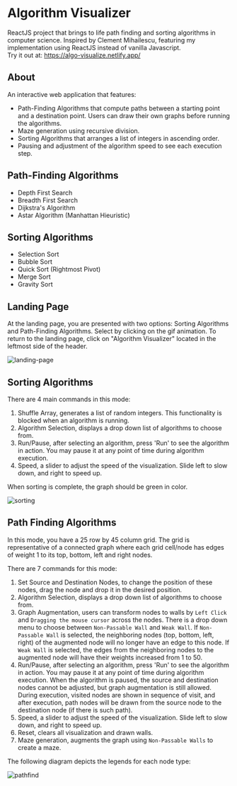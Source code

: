 # Algorithm Visualizer
ReactJS project that brings to life path finding and sorting algorithms in computer science.
Inspired by Clement Mihailescu, featuring my implementation using ReactJS instead of vanilla Javascript. <br /> 
Try it out at: https://algo-visualize.netlify.app/

## About
An interactive web application that features:
  * Path-Finding Algorithms that compute paths between a starting point and a destination point. Users can draw their own graphs before running the algorithms.
  * Maze generation using recursive division.
  * Sorting Algorithms that arranges a list of integers in ascending order.
  * Pausing and adjustment of the algorithm speed to see each execution step.

## Path-Finding Algorithms
  * Depth First Search
  * Breadth First Search
  * Dijkstra's Algorithm
  * Astar Algorithm (Manhattan Hieuristic)

## Sorting Algorithms
  * Selection Sort
  * Bubble Sort
  * Quick Sort (Rightmost Pivot)
  * Merge Sort
  * Gravity Sort

## Landing Page
At the landing page, you are presented with two options: Sorting Algorithms and Path-Finding Algorithms. Select by clicking on the gif animation. To return to the landing page, click on "Algorithm Visualizer" located in the leftmost side of the header.

![landing-page](https://raw.githubusercontent.com/zenlyj/algo-visualizer/user-guide/src/resources/landing-page.PNG)

## Sorting Algorithms

There are 4 main commands in this mode:
1. Shuffle Array, generates a list of random integers. This functionality is blocked when an algorithm is running.
2. Algorithm Selection, displays a drop down list of algorithms to choose from.
3. Run/Pause, after selecting an algorithm, press 'Run' to see the algorithm in action. You may pause it at any point of time during algorithm execution.
4. Speed, a slider to adjust the speed of the visualization. Slide left to slow down, and right to speed up.

When sorting is complete, the graph should be green in color.

![sorting](https://raw.githubusercontent.com/zenlyj/algo-visualizer/user-guide/src/resources/sorting.PNG)

## Path Finding Algorithms

In this mode, you have a 25 row by 45 column grid. The grid is representative of a connected graph where each grid cell/node has edges of weight 1 to its top, bottom, left and right nodes.

There are 7 commands for this mode:
1. Set Source and Destination Nodes, to change the position of these nodes, drag the node and drop it in the desired position.
2. Algorithm Selection, displays a drop down list of algorithms to choose from.
3. Graph Augmentation, users can transform nodes to walls by `Left Click` and `Dragging the mouse cursor` across the nodes. There is a drop down menu to choose between `Non-Passable Wall` and `Weak Wall`. If `Non-Passable Wall` is selected, the neighboring nodes (top, bottom, left, right) of the augmented node will no longer have an edge to this node. If `Weak Wall` is selected, the edges from the neighboring nodes to the augmented node will have their weights increased from 1 to 50.
4. Run/Pause, after selecting an algorithm, press 'Run' to see the algorithm in action. You may pause it at any point of time during algorithm execution. When the algorithm is paused, the source and destination nodes cannot be adjusted, but graph augmentation is still allowed. During execution, visited nodes are shown in sequence of visit, and after execution, path nodes will be drawn from the source node to the destination node (if there is such path).
5. Speed, a slider to adjust the speed of the visualization. Slide left to slow down, and right to speed up.
6. Reset, clears all visualization and drawn walls.
7. Maze generation, augments the graph using `Non-Passable Walls` to create a maze.

The following diagram depicts the legends for each node type:

![pathfind](https://raw.githubusercontent.com/zenlyj/algo-visualizer/user-guide/src/resources/pathfind.PNG)